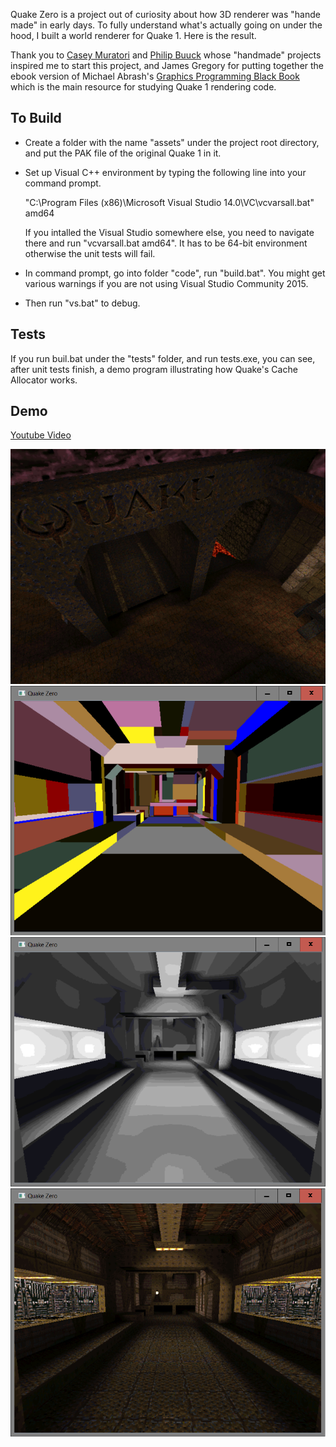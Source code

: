 Quake Zero is a project out of curiosity about how 3D renderer was "hande made"
in early days. To fully understand what's actually going on under the hood, I
built a world renderer for Quake 1. Here is the result.

Thank you to [Casey Muratori](https://handmadehero.org/) and 
[Philip Buuck](http://philipbuuck.com/handmadequake) whose "handmade" projects 
inspired me to start this project, and James Gregory for putting together the 
ebook version of Michael Abrash's 
[Graphics Programming Black Book](https://github.com/jagregory/abrash-black-book)
which is the main resource for studying Quake 1 rendering code.


## To Build

- Create a folder with the name "assets" under the project root directory, and 
  put the PAK file of the original Quake 1 in it. 

- Set up Visual C++ environment by typing the following line into your command
  prompt. 

  "C:\Program Files (x86)\Microsoft Visual Studio 14.0\VC\vcvarsall.bat" amd64

  If you intalled the Visual Studio somewhere else, you need to navigate there 
  and run "vcvarsall.bat amd64". It has to be 64-bit environment otherwise the 
  unit tests will fail.

- In command prompt, go into folder "code", run "build.bat". You might get
  various warnings if you are not using Visual Studio Community 2015.

- Then run "vs.bat" to debug.

## Tests

If you run buil.bat under the "tests" folder, and run tests.exe, you can see,
after unit tests finish, a demo program illustrating how Quake's Cache Allocator
works.

## Demo 

[Youtube Video](https://youtu.be/Y_GQc0QeKPU)

![quake example 1](docs/quake_example_00.PNG)
![quake example 2](docs/quake_example_01.PNG)
![quake example 3](docs/quake_example_02.PNG)
![quake example 4](docs/quake_example_03.PNG)
